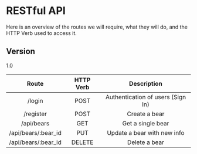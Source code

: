 RESTful API
=========

Here is an overview of the routes we will require, what they will do, and the HTTP Verb used to access it.

Version
----

1.0

| Route   	            |      HTTP Verb    |  Description 	                            |
|:----------:	        |:-------------:	|:------:	                                |
| /login 	            |  POST  	        | Authentication of users (Sign In) 	    |
| /register 	        |  POST   	        | Create a bear     	                    |
| /api/bears	        |  GET 	            | Get a single bear 	                    |
| /api/bears/:bear_id   |  PUT              | Update a bear with new info               |
| /api/bears/:bear_id   |  DELETE           | Delete a bear                             |
